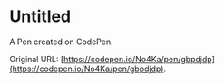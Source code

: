 # Untitled

A Pen created on CodePen.

Original URL: [https://codepen.io/No4Ka/pen/gbpdjdp](https://codepen.io/No4Ka/pen/gbpdjdp).

